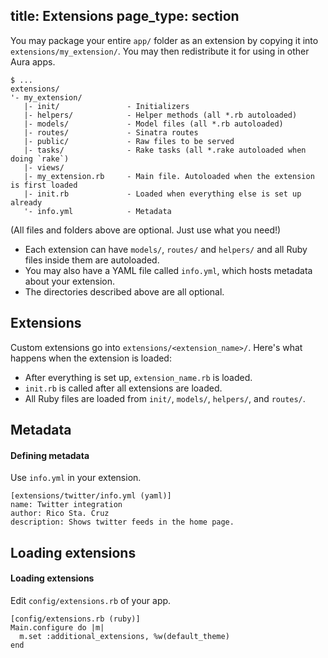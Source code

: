 title: Extensions
page_type: section
--
You may package your entire `app/` folder as an extension by copying it into
`extensions/my_extension/`. You may then redistribute it for using in other
Aura apps.

    $ ...
    extensions/
    '- my_extension/
       |- init/               - Initializers
       |- helpers/            - Helper methods (all *.rb autoloaded)
       |- models/             - Model files (all *.rb autoloaded)
       |- routes/             - Sinatra routes
       |- public/             - Raw files to be served
       |- tasks/              - Rake tasks (all *.rake autoloaded when doing `rake`)
       |- views/
       |- my_extension.rb     - Main file. Autoloaded when the extension is first loaded
       |- init.rb             - Loaded when everything else is set up already
       '- info.yml            - Metadata

(All files and folders above are optional. Just use what you need!)

 - Each extension can have `models/`, `routes/` and `helpers/` and
   all Ruby files inside them are autoloaded.
 - You may also have a YAML file called `info.yml`, which hosts metadata
   about your extension.
 - The directories described above are all optional.

## Extensions

Custom extensions go into `extensions/<extension_name>/`.
Here's what happens when the extension is loaded:

- After everything is set up, `extension_name.rb` is loaded.
- `init.rb` is called after all extensions are loaded.
- All Ruby files are loaded from `init/`, `models/`, `helpers/`, and `routes/`.

## Metadata

#### Defining metadata
Use `info.yml` in your extension.

    [extensions/twitter/info.yml (yaml)]
    name: Twitter integration
    author: Rico Sta. Cruz
    description: Shows twitter feeds in the home page.

## Loading extensions

#### Loading extensions
Edit `config/extensions.rb` of your app.

    [config/extensions.rb (ruby)]
    Main.configure do |m|
      m.set :additional_extensions, %w(default_theme)
    end

